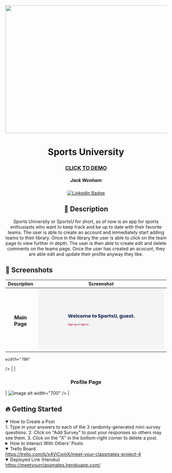 <div id="header" align="center">

  <img src="https://i.imgur.com/y2SPx4E.jpg" width="800" height="400">

</div>

<div id="description" align="center">

  # Sports University

  ### [CLICK TO DEMO](https://meetyourclassmates.herokuapp.com/)

  ##### Jack Wenham

  [![LinkedIn Badge](https://img.shields.io/badge/-@amarpan-blue?style=flat&logo=Linkedin&logoColor=black)](https://www.linkedin.com/in/amarpan/)

  ## :pencil: Description

  Sports University or SportsU for short, as of now is an app for sports 
  enthusiasts who want to keep track and be up to date with their favorite
  teams. The user is able to create an account and immediately start adding 
  teams to their library. Once in the library the user is able to click on
  the team page to view further in depth. The user is then able to create 
  edit and delete comments on  the teams page. Once the user has created an 
  acocunt, they are able edit and update their profile anyway they like. 

</div>

  ## :camera_flash: Screenshots 

  |   Description | Screenshot | 
  |:-------------:| -----------|
  | <h3>Main Page</h3> | ![image alt](https://github.com/JWenham22/unit2-project/blob/main/Screenshot%202025-01-30%20161542.png?raw=true)
    width="700"
  /> |
  | <h3 align="center">Profile Page</h3> | 
  ![image alt]([https://ibb.co/yBgRGRF9](https://github.com/JWenham22/unit2-project/blob/main/Screenshot%202025-01-30%20161542.png?raw=true))
  width="700"
  /> |

## :fire: Getting Started

<details open>
  <summary> How to Create a Post </summary>
    1. Type in your answers to each of the 3 randomly-generated mini-survey questions.
    2. Click on "Add Survey" to post your responses so others may see them.
    3. Click on the "X" in the bottom-right corner to delete a post.
</details>

<details>
  <summary> How to Interact With Others' Posts </summary>
    1. Posts may be "liked" or "disliked" by clicking on the thumbs up or down button on their card.
    2. To reveal the author of a post, hover over the `Who could it possibly be?` button.
    3. To see more posts by the same user, click on the revealed username and profile picture.
</details>

<details open>
  <summary> Trello Board </summary>
  <a href="https://trello.com/b/x4ViComX/meet-your-classmates-project-4"
    > https://trello.com/b/x4ViComX/meet-your-classmates-project-4 </a
  >
</details>

<details open>
  <summary> Deployed Link (Heroku) </summary>
  <a href="https://meetyourclassmates.herokuapp.com/"
    > https://meetyourclassmates.herokuapp.com/ </a
  >
</details>


